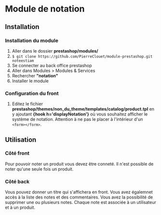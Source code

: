 # Module de notation

## Installation

### Installation du module

1. Aller dans le dossier **prestashop/modules/**
2. ```$ git clone https://github.com/PierreClouet/module-prestashop.git noteestiam```
3. Se connecter au back office prestashop
4. Aller dans Modules > Modules & Services
5. Rechercher **"notation"**
6. Installer le module

### Configuration du front

1. Editez le fichier **prestashop/themes/non_du_theme/templates/catalog/product.tpl** en y ajoutant **{hook h='displayNotation'}** où vous souhaitez afficher le système de notation. Attention à ne pas le placer à l'intérieur d'un ```<form></form>```.

## Utilisation

### Côté front

Pour pouvoir noter un produit vous devez être conneté. Il n'est possible de noter qu'une seule fois un produit.

### Côté back

Vous pouvez donner un titre qui s'affichera en front. Vous avez égalemnet accès à la liste des notes et des commentaires. Vous avez la possibilité de supprimer une ou plusieurs notes. Chaque note est associée à un utilisateur et à un produit.